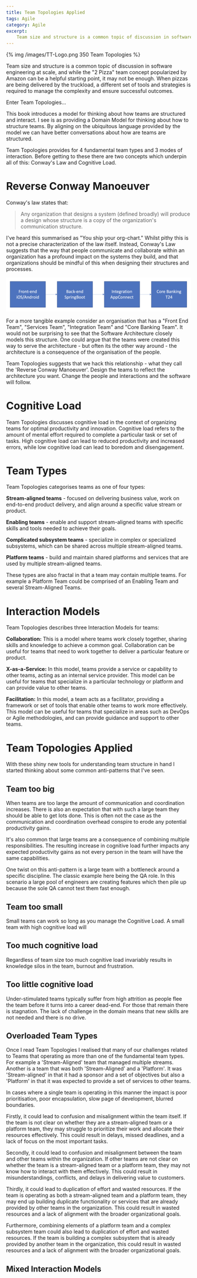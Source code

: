 ```yaml
---
title: Team Topologies Applied
tags: Agile
category: Agile
excerpt:
    Team size and structure is a common topic of discussion in software engineering at scale, and while the "2 Pizza" team concept popularized by Amazon can be a helpful starting point, it may not be enough. When pizzas are being delivered by the truckload, a different set of tools and strategies is required to manage the complexity and ensure successful outcomes.
---
```


{% img /images/TT-Logo.png 350 Team Topologies %}

Team size and structure is a common topic of discussion in software engineering at scale, and while the "2 Pizza" team concept popularized by Amazon can be a helpful starting point, it may not be enough. When pizzas are being delivered by the truckload, a different set of tools and strategies is required to manage the complexity and ensure successful outcomes.

Enter Team Topologies...

This book introduces a model for thinking about how teams are structured and interact. I see is as providing a Domain Model for thinking about how to structure teams. By aligning on the ubiquitous language provided by the model we can have better conversations about how are teams are structured.

Team Topologies provides for 4 fundamental team types and 3 modes of interaction. Before getting to these there are two concepts which underpin all of this: Conway's Law and Cognitive Load.

# Reverse Conway Manoeuver
Conway's law states that:

>Any organization that designs a system (defined broadly) will produce a design whose structure is a copy of the organization's communication structure.

I've heard this summarised as "You ship your org-chart." Whilst pithy this is not a precise characterization of the law itself. Instead, Conway's Law suggests that the way that people communicate and collaborate within an organization has a profound impact on the systems they build, and that organizations should be mindful of this when designing their structures and processes. 


![Is this the org chart or the architecture?](/images/TT-Team.png)

For a more tangible example consider an organisation that has a "Front End Team", "Services Team", "Integration Team" and "Core Banking Team". It would not be surprising to see that the Software Architecture closely models this structure. One could argue that the teams were created this way to serve the architecture - but often its the other way around - the architecture is a consequence of the organisation of the people.

Team Topologies suggests that we hack this relationship - what they call the 'Reverse Conway Manoeuver'. Design the teams to reflect the architecture you want. Change the people and interactions and the software will follow.

# Cognitive Load
Team Topologies discusses cognitive load in the context of organizing teams for optimal productivity and innovation. Cognitive load refers to the amount of mental effort required to complete a particular task or set of tasks. High cognitive load can lead to reduced productivity and increased errors, while low cognitive load can lead to boredom and disengagement. 


# Team Types
Team Topologies categorises teams as one of four types:

**Stream-aligned teams** - focused on delivering business value, work on end-to-end product delivery, and align around a specific value stream or product.

**Enabling teams** - enable and support stream-aligned teams with specific skills and tools needed to achieve their goals.

**Complicated subsystem teams** - specialize in complex or specialized subsystems, which can be shared across multiple stream-aligned teams.

**Platform teams** - build and maintain shared platforms and services that are used by multiple stream-aligned teams.

These types are also fractal in that a team may contain multiple teams. For example a Platform Team could be comprised of an Enabling Team and several Stream-Aligned Teams.

# Interaction Models

Team Topologies describes three Interaction Models for teams:

**Collaboration:** This is a model where teams work closely together, sharing skills and knowledge to achieve a common goal. Collaboration can be useful for teams that need to work together to deliver a particular feature or product.

**X-as-a-Service:** In this model, teams provide a service or capability to other teams, acting as an internal service provider. This model can be useful for teams that specialize in a particular technology or platform and can provide value to other teams.

**Facilitation:** In this model, a team acts as a facilitator, providing a framework or set of tools that enable other teams to work more effectively. This model can be useful for teams that specialize in areas such as DevOps or Agile methodologies, and can provide guidance and support to other teams.

# Team Topologies Applied
With these shiny new tools for understanding team structure in hand I started thinking about some common anti-patterns that I've seen.

## Team too big
When teams are too large the amount of communication and coordination increases. There is also an expectation that with such a large team they should be able to get lots done. This is often not the case as the communication and coordination overhead conspire to erode any potential productivity gains. 

It's also common that large teams are a consequence of combining multiple responsibilities. The resulting increase in cognitive load further impacts any expected productivity gains as not every person in the team will have the same capabilities.

One twist on this anti-pattern is a large team with a bottleneck around a specific discipline. The classic example here being the QA role. In this scenario a large pool of engineers are creating features which then pile up because the sole QA cannot test them fast enough. 

## Team too small

Small teams can work so long as you manage the Cognitive Load. A small team with high cognitive load will 

## Too much cognitive load

Regardless of team size too much cognitive load invariably results in knowledge silos in the team, burnout and frustration.

## Too little cognitive load

Under-stimulated teams typically suffer from high attrition as people flee the team before it turns into a career dead-end. For those that remain there is stagnation. The lack of challenge in the domain means that new skills are not needed and there is no drive.

## Overloaded Team Types

Once I read Team Topologies I realised that many of our challenges related to Teams that operating as more than one of the fundamental team types. For example a 'Stream-Aligned' team that managed multiple streams. Another is a team that was both 'Stream-Aligned' and a 'Platform'. It was 'Stream-aligned' in that it had a sponsor and a set of objectives but also a 'Platform' in that it was expected to provide a set of services to other teams.

In cases where a single team is operating in this manner the impact is poor prioritisation, poor encapsulation, slow page of development, blurred boundaries.

Firstly, it could lead to confusion and misalignment within the team itself. If the team is not clear on whether they are a stream-aligned team or a platform team, they may struggle to prioritize their work and allocate their resources effectively. This could result in delays, missed deadlines, and a lack of focus on the most important tasks.

Secondly, it could lead to confusion and misalignment between the team and other teams within the organization. If other teams are not clear on whether the team is a stream-aligned team or a platform team, they may not know how to interact with them effectively. This could result in misunderstandings, conflicts, and delays in delivering value to customers.

Thirdly, it could lead to duplication of effort and wasted resources. If the team is operating as both a stream-aligned team and a platform team, they may end up building duplicate functionality or services that are already provided by other teams in the organization. This could result in wasted resources and a lack of alignment with the broader organizational goals.

Furthermore, combining elements of a platform team and a complex subsystem team could also lead to duplication of effort and wasted resources. If the team is building a complex subsystem that is already provided by another team in the organization, this could result in wasted resources and a lack of alignment with the broader organizational goals.


## Mixed Interaction Models

